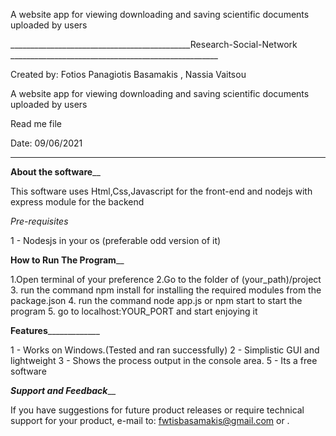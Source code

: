 
A website app for viewing downloading and saving scientific documents uploaded by users 

_____________________________________________Research-Social-Network ____________________________________________________

Created by: Fotios Panagiotis Basamakis , Nassia Vaitsou

A website app for viewing downloading and saving scientific documents uploaded by users 

Read me file

Date: 09/06/2021
_________________________________________________________________________________________________________________________


________About the software__________ 

This software uses 
Html,Css,Javascript for the front-end and
nodejs with express module for the backend

_Pre-requisites_ 

1 - Nodesjs in your os (preferable odd version of it)
	
________How to Run The Program__________

1.Open terminal of your preference
2.Go to the folder of (your_path)/project
3. run the command npm install for installing the required modules from the package.json
4. run the command node app.js or npm start to start the program
5. go to localhost:YOUR_PORT and start enjoying it

________Features_____________________

1 - Works on Windows.(Tested and ran successfully) 
2 - Simplistic GUI and lightweight 
3 - Shows the process output in the console area. 
5 - Its a free software 


_______Support and Feedback_________

If you have suggestions for future product releases or require technical support for your product, 
e-mail to: fwtisbasamakis@gmail.com or .
